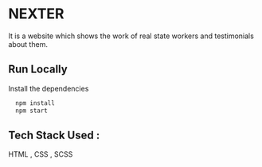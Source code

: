 # NEXTER
It is a website which shows the work of real state workers and testimonials about them. 

## Run Locally 

Install the dependencies
 
```bash 
  npm install 
  npm start
```

## Tech Stack Used :
HTML , CSS , SCSS
